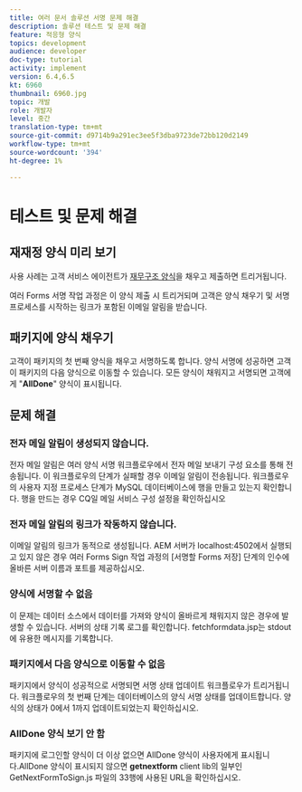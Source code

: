 ```yaml
---
title: 여러 문서 솔루션 서명 문제 해결
description: 솔루션 테스트 및 문제 해결
feature: 적응형 양식
topics: development
audience: developer
doc-type: tutorial
activity: implement
version: 6.4,6.5
kt: 6960
thumbnail: 6960.jpg
topic: 개발
role: 개발자
level: 중간
translation-type: tm+mt
source-git-commit: d9714b9a291ec3ee5f3dba9723de72bb120d2149
workflow-type: tm+mt
source-wordcount: '394'
ht-degree: 1%

---
```



# 테스트 및 문제 해결


## 재재정 양식 미리 보기

사용 사례는 고객 서비스 에이전트가 [재무구조 양식](http://localhost:4502/content/dam/formsanddocuments/formsandsigndemo/refinanceform/jcr:content?wcmmode=disabled)을 채우고 제출하면 트리거됩니다.

여러 Forms 서명 작업 과정은 이 양식 제출 시 트리거되며 고객은 양식 채우기 및 서명 프로세스를 시작하는 링크가 포함된 이메일 알림을 받습니다.

## 패키지에 양식 채우기

고객이 패키지의 첫 번째 양식을 채우고 서명하도록 합니다. 양식 서명에 성공하면 고객이 패키지의 다음 양식으로 이동할 수 있습니다. 모든 양식이 채워지고 서명되면 고객에게 &quot;**AllDone**&quot; 양식이 표시됩니다.

## 문제 해결

### 전자 메일 알림이 생성되지 않습니다.

전자 메일 알림은 여러 양식 서명 워크플로우에서 전자 메일 보내기 구성 요소를 통해 전송됩니다. 이 워크플로우의 단계가 실패할 경우 이메일 알림이 전송됩니다. 워크플로우의 사용자 지정 프로세스 단계가 MySQL 데이터베이스에 행을 만들고 있는지 확인합니다. 행을 만드는 경우 CQ일 메일 서비스 구성 설정을 확인하십시오

### 전자 메일 알림의 링크가 작동하지 않습니다.

이메일 알림의 링크가 동적으로 생성됩니다. AEM 서버가 localhost:4502에서 실행되고 있지 않은 경우 여러 Forms Sign 작업 과정의 [서명할 Forms 저장] 단계의 인수에 올바른 서버 이름과 포트를 제공하십시오.

### 양식에 서명할 수 없음

이 문제는 데이터 소스에서 데이터를 가져와 양식이 올바르게 채워지지 않은 경우에 발생할 수 있습니다. 서버의 상태 기록 로그를 확인합니다. fetchformdata.jsp는 stdout에 유용한 메시지를 기록합니다.

### 패키지에서 다음 양식으로 이동할 수 없음

패키지에서 양식이 성공적으로 서명되면 서명 상태 업데이트 워크플로우가 트리거됩니다. 워크플로우의 첫 번째 단계는 데이터베이스의 양식 서명 상태를 업데이트합니다. 양식의 상태가 0에서 1까지 업데이트되었는지 확인하십시오.

### AllDone 양식 보기 안 함

패키지에 로그인할 양식이 더 이상 없으면 AllDone 양식이 사용자에게 표시됩니다.AllDone 양식이 표시되지 않으면 **getnextform** client lib의 일부인 GetNextFormToSign.js 파일의 33행에 사용된 URL을 확인하십시오.











